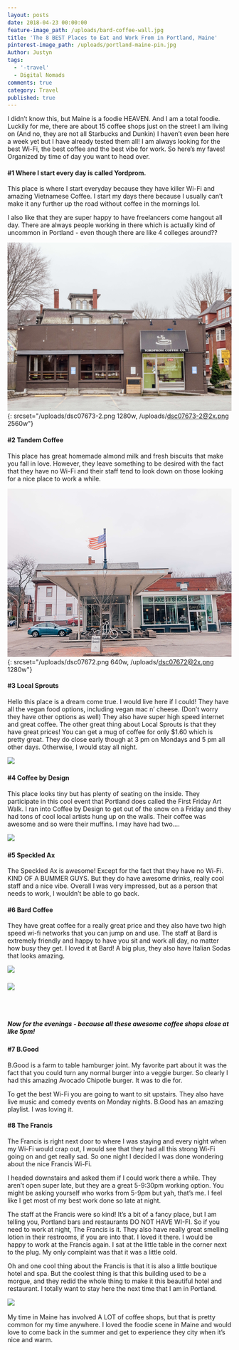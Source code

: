 ```yaml
---
layout: posts
date: 2018-04-23 00:00:00
feature-image_path: /uploads/bard-coffee-wall.jpg
title: 'The 8 BEST Places to Eat and Work From in Portland, Maine'
pinterest-image_path: /uploads/portland-maine-pin.jpg
Author: Justyn
tags:
  - '-travel'
  - Digital Nomads
comments: true
category: Travel
published: true
---
```


I didn’t know this, but Maine is a foodie HEAVEN. And I am a total foodie. Luckily for me, there are about 15 coffee shops just on the street I am living on (And no, they are not all Starbucks and Dunkin) I haven’t even been here a week yet but I have already tested them all! I am always looking for the best Wi-Fi, the best coffee and the best vibe for work. So here’s my faves! Organized by time of day you want to head over.

#### #1 Where I start every day is called Yordprom.

This place is where I start everyday because they have killer Wi-Fi and amazing Vietnamese Coffee. I start my days there because I usually can’t make it any further up the road without coffee in the mornings lol.

I also like that they are super happy to have freelancers come hangout all day. There are always people working in there which is actually kind of uncommon in Portland - even though there are like 4 colleges around??

![](/uploads/dsc07673-2.png){: srcset="/uploads/dsc07673-2.png 1280w, /uploads/dsc07673-2@2x.png 2560w"}

#### #2 Tandem Coffee

This place has great homemade almond milk and fresh biscuits that make you fall in love. However, they leave something to be desired with the fact that they have no Wi-Fi and their staff tend to look down on those looking for a nice place to work a while.

![](/uploads/dsc07672.png){: srcset="/uploads/dsc07672.png 640w, /uploads/dsc07672@2x.png 1280w"}

#### #3 Local Sprouts

Hello this place is a dream come true. I would live here if I could! They have all the vegan food options, including vegan mac n’ cheese. (Don’t worry they have other options as well) They also have super high speed internet and great coffee. The other great thing about Local Sprouts is that they have great prices! You can get a mug of coffee for only $1.60 which is pretty great. They do close early though at 3 pm on Mondays and 5 pm all other days. Otherwise, I would stay all night.

![](/uploads/dsc07695.png)

#### #4 Coffee by Design

This place looks tiny but has plenty of seating on the inside. They participate in this cool event that Portland does called the First Friday Art Walk. I ran into Coffee by Design to get out of the snow on a Friday and they had tons of cool local artists hung up on the walls. Their coffee was awesome and so were their muffins. I may have had two….

![](/uploads/dsc07718.png)

#### #5 Speckled Ax

The Speckled Ax is awesome! Except for the fact that they have no Wi-Fi. KIND OF A BUMMER GUYS. But they do have awesome drinks, really cool staff and a nice vibe. Overall I was very impressed, but as a person that needs to work, I wouldn’t be able to go back.

#### #6 Bard Coffee

They have great coffee for a really great price and they also have two high speed wi-fi networks that you can jump on and use. The staff at Bard is extremely friendly and happy to have you sit and work all day, no matter how busy they get. I loved it at Bard! A big plus, they also have Italian Sodas that looks amazing.

![](/uploads/dsc07682.png)

##### ![](/uploads/dsc07704.png)

#####  

##### Now for the evenings - because all these awesome coffee shops close at like 5pm!

#### #7 B.Good

B.Good is a farm to table hamburger joint. My favorite part about it was the fact that you could turn any normal burger into a veggie burger. So clearly I had this amazing Avocado Chipotle burger. It was to die for.

To get the best Wi-Fi you are going to want to sit upstairs. They also have live music and comedy events on Monday nights. B.Good has an amazing playlist. I was loving it.

#### #8 The Francis

The Francis is right next door to where I was staying and every night when my Wi-Fi would crap out, I would see that they had all this strong Wi-Fi going on and get really sad. So one night I decided I was done wondering about the nice Francis Wi-Fi.

I headed downstairs and asked them if I could work there a while. They aren’t open super late, but they are a great 5-9:30pm working option. You might be asking yourself who works from 5-9pm but yah, that’s me. I feel like I get most of my best work done so late at night.

The staff at the Francis were so kind! It’s a bit of a fancy place, but I am telling you, Portland bars and restaurants DO NOT HAVE WI-FI. So if you need to work at night, The Francis is it. They also have really great smelling lotion in their restrooms, if you are into that. I loved it there. I would be happy to work at the Francis again. I sat at the little table in the corner next to the plug. My only complaint was that it was a little cold.

Oh and one cool thing about the Francis is that it is also a little boutique hotel and spa. But the coolest thing is that this building used to be a morgue, and they redid the whole thing to make it this beautiful hotel and restaurant. I totally want to stay here the next time that I am in Portland.

![](/uploads/dsc07676.png)

My time in Maine has involved A LOT of coffee shops, but that is pretty common for my time anywhere. I loved the foodie scene in Maine and would love to come back in the summer and get to experience they city when it’s nice and warm.
